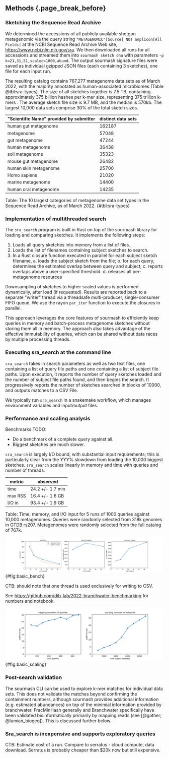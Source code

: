 ## Methods {.page_break_before}

<!-- *The Methods should include a subsection on Implementation describing
 how the tool works and any relevant technical details required for
 implementation; and a subsection on Operation, which should include
 the minimal system requirements needed to run the software and an
 overview of the workflow.* -->

### Sketching the Sequence Read Archive

We determined the accessions of all publicly available shotgun
metagenomic via the query string `"METAGENOMIC"[Source] NOT
amplicon[All Fields]` at the NCBI Sequence Read Archive Web site,
https://www.ncbi.nlm.nih.gov/sra.  We then downloaded all runs for all
accessions and streamed them into `sourmash sketch dna` with
parameters `-p k=21,31,51,scaled=1000,abund`. The output sourmash
signature files were saved as individual gzipped JSON files (each
containing 3 sketches), one file for each input run.

The resulting catalog contains 767,277 metagenome data sets as of
March 2022, with the majority annotated as human-associated microbiomes
(Table @tbl:sra-types). The size of all sketches together is 7.5 TB,
containing approximately 375 billion hashes per k-mer size,
representing 375 trillion k-mers <!-- from ZZZ PB of original files CTB -->. The
average sketch file size is 9.7 MB, and the median is 570kb. The
largest 10,000 data sets comprise 30% of the total sketch sizes.
<!-- NTP question: how big is largest sketch? -->

| "Scientific Name" provided by submitter | distinct data sets |
| --- | --- |
| human gut metagenome  |   162187 |
| metagenome              |   57048
| gut metagenome           | 47244
| human metagenome         | 36438
| soil metagenome          | 35323
| mouse gut metagenome     | 26482
| human skin metagenome    | 25700
| Homo sapiens             | 21020
| marine metagenome        |14400
| human oral metagenome    |  14235

Table: The 10 largest categories of metagenome data set types in the Sequence
Read Archive, as of March 2022. {#tbl:sra-types}

### Implementation of multithreaded search

<!-- CTB: rename program to branchwater? -->

The `sra_search` program is built in Rust on top of the sourmash
library for loading and comparing sketches. It implements the
following steps:

1. Loads all query sketches into memory from a list of files.
2. Loads the list of filenames containing subject sketches to search.
3. In a Rust closure function executed in parallel for each subject sketch filename,
   a. loads the subject sketch from the file;
   b. for each query, determines the estimated overlap between query and subject;
   c. reports overlaps above a user-specified threshold.
   d. releases all per-metagenome resources

Downsampling of sketches to higher scaled values is performed
dynamically, after load (if requested). Results are reported back to a
separate "writer" thread via a threadsafe multi-producer,
single-consumer FIFO queue. We use the rayon `par_iter` function to
execute the closures in parallel.

This approach leverages the core features of sourmash to efficiently
keep queries in memory and batch-process metagenome sketches without
storing them all in memory. The approach also takes advantage of the
effective immutability of queries, which can be shared without
data races by multiple processing threads.

### Executing sra_search at the command line

`sra_search` takes in search parameters as well as two text files, one
containing a list of query file paths and one containing a list of
subject file paths. Upon execution, it reports the number of query
sketches loaded and the number of subject file paths found, and then
begins the search. It progressively reports the number of sketches
searched in blocks of 10000, and outputs matches to a CSV File.

We typically run `sra_search` in a snakemake workflow, which manages
environment variables and input/output files.

### Performance and scaling analysis

Benchmarks TODO:

* Do a benchmark of a complete query against all.
* Biggest sketches are much slower.

`sra_search` is largely I/O bound, with substantial input
requirements; this is particularly clear from the YYY% slowdown from
loading the 10,000 biggest sketches. 
`sra_search` scales linearly in memory and time with queries and number of threads.

| metric | observed | 
| -------- | -------- | 
| time     | 24.2 +/- 1.7 min |
| max RSS | 16.4 +/-  1.6 GB |
| I/O in | 93.4 +/- 1.9 GB |

Table: Time, memory, and I/O input for 5 runs of 1000 queries against 10,000 metagenomes. Queries were randomly selected from 318k genomes in GTDB rs207. Metagenomes were randomly selected from the full catalog of 767k.

![**branchwater scales well with number of threads.** Processing time drops linearly with number of threads, while total compute stays approximately the same and memory usage increases linearly with number of threads as each thread loads a subject to search.](images/basic_benchmarks.svg "basic benchmarking"){#fig:basic_bench}

CTB: should note that one thread is used exclusively for writing to CSV.

See https://github.com/dib-lab/2022-branchwater-benchmarking for
numbers and notebook.

![**branchwater scales linearly with number of queries and subjects, but number of subjects dominates runtime.** Processing time increases slowly with number of query genomes used to search, because they are held in memory and fast to compare. Processing time increases quickly with number of subject metagenomes being searched, because they are large and slow to load and search.](images/subsample_benchmarks.svg "branchwater scaling"){#fig:basic_scaling}

### Post-search validation

The sourmash CLI can be used to explore k-mer matches for individual
data sets. This does not validate the matches beyond confirming the
containment numbers, although sourmash provides additional information
(e.g. estimated abundances) on top of the minimial information
provided by branchwater.  FracMinHash generally and Branchwater
specifically have been validated bioinformatically primarily by
mapping reads (see [@gather; @lumian_biogeo]). This is discussed
further below.

### Sra_search is inexpensive and supports exploratory queries

CTB: Estimate cost of a run. Compare to serratus - cloud compute, data
download. Serratus is probably cheaper than $20k now but still
expensive.
